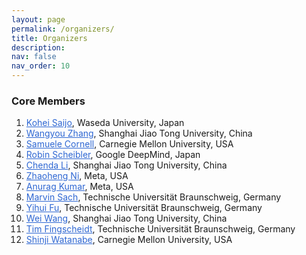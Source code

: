 ```yaml
---
layout: page
permalink: /organizers/
title: Organizers
description:  
nav: false
nav_order: 10
---
```


### Core Members
1. <a style="color: #2E67D3;" href="https://kohei0209.github.io">Kohei Saijo</a>, Waseda University, Japan
2. <a style="color: #2E67D3;" href="https://sites.google.com/view/wangyou-zhang">Wangyou Zhang</a>, Shanghai Jiao Tong University, China
3. <a style="color: #2E67D3;" href="https://github.com/popcornell">Samuele Cornell</a>, Carnegie Mellon University, USA
4. <a style="color: #2E67D3;" href="http://www.robinscheibler.org">Robin Scheibler</a>, Google DeepMind, Japan
5. <a style="color: #2E67D3;" href="">Chenda Li</a>, Shanghai Jiao Tong University, China
6. <a style="color: #2E67D3;" href="https://nateanl.github.io">Zhaoheng Ni</a>, Meta, USA
7. <a style="color: #2E67D3;" href="https://anuragkr90.github.io">Anurag Kumar</a>, Meta, USA
8. <a style="color: #2E67D3;" href="https://www.tu-braunschweig.de/en/ifn/institute/dept/sv/sach">Marvin Sach</a>, Technische Universität Braunschweig, Germany
9. <a style="color: #2E67D3;" href="https://www.tu-braunschweig.de/en/ifn/institute/dept/sv/translate-to-english-yihui-fu-m-eng">Yihui Fu</a>, Technische Universität Braunschweig, Germany
10. <a style="color: #2E67D3;" href="https://scholar.google.com/citations?user=aTUq3f4AAAAJ&hl=en">Wei Wang</a>, Shanghai Jiao Tong University, China
11. <a style="color: #2E67D3;" href="https://www.tu-braunschweig.de/en/ifn/institute/team/sv/fingscheidt">Tim Fingscheidt</a>, Technische Universität Braunschweig, Germany
12. <a style="color: #2E67D3;" href="https://sites.google.com/view/shinjiwatanabe">Shinji Watanabe</a>, Carnegie Mellon University, USA

<!--
> Special thanks to [LDC](https://www.ldc.upenn.edu) for their support in providing the WSJ data during the challenge.
-->